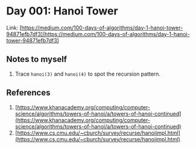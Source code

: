 # Day 001: Hanoi Tower

Link: [https://medium.com/100-days-of-algorithms/day-1-hanoi-tower-94871efb7df3](https://medium.com/100-days-of-algorithms/day-1-hanoi-tower-94871efb7df3)

## Notes to myself

1. Trace `hanoi(3)` and `hanoi(4)` to spot the recursion pattern.

## References

1. [https://www.khanacademy.org/computing/computer-science/algorithms/towers-of-hanoi/a/towers-of-hanoi-continued](https://www.khanacademy.org/computing/computer-science/algorithms/towers-of-hanoi/a/towers-of-hanoi-continued)
2. [https://www.cs.cmu.edu/~cburch/survey/recurse/hanoiimpl.html](https://www.cs.cmu.edu/~cburch/survey/recurse/hanoiimpl.html)